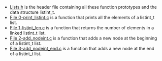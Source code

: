 - [Lists.h](https://github.com/AhmedAbdElFatahMohamed/alx-low_level_programming/blob/main/0-print_listint.c/lists.h) is the header file containing all these function prototypes and the data structure listint_t.
- [File 0-print_listint.c](https://github.com/AhmedAbdElFatahMohamed/alx-low_level_programming/blob/main/0x13-more_singly_linked_lists/0-print_listint.c) is a function that prints all the elements of a listint_t list.
- [File 1-listint_len.c](https://github.com/AhmedAbdElFatahMohamed/alx-low_level_programming/blob/main/0x13-more_singly_linked_lists/1-listint_len.c) is a function that returns the number of elements in a linked listint_t list.
- [File 2-add_nodeint.c](https://github.com/AhmedAbdElFatahMohamed/alx-low_level_programming/blob/main/0x13-more_singly_linked_lists/2-add_nodeint.c) is a function that adds a new node at the beginning of a listint_t list.
- [File 3-add_nodeint_end.c](https://github.com/AhmedAbdElFatahMohamed/alx-low_level_programming/blob/main/0x13-more_singly_linked_lists/3-add_nodeint_end.c) is a function that adds a new node at the end of a listint_t list.
